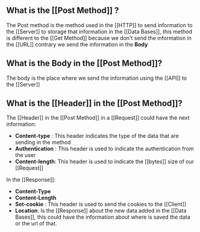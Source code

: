 
## What is the [[Post Method]] ?

The Post method is the method used in the [[HTTP]] to send information to the [[Server]] to storage that information in the [[Data Bases]], this method is different to the [[Get Method]] because we don't send the information in the [[URL]] contrary we send the information in the **Body**

## What is the Body in the [[Post Method]]?

The body is the place where we send the information using the [[API]] to the [[Server]]

## What is the [[Header]] in the [[Post Method]]?

The [[Header]] in the [[Post Method]]  in a [[Request]] could have the next information:

* **Content-type** : This header indicates the type of the data that are sending in the method
* **Authentication** : This header is used to indicate the authentication from the user
* **Content-length**: This header is used to indicate the [[bytes]] size of our [[Request]]

In the [[Response]]:
+ **Content-Type**
+ **Content-Length**
+ **Set-cookie** : This header is used to send the cookies to the [[Client]]
+ **Location**: Is the [[Response]] about the new data added in the [[Data Bases]], this could have the information about where is saved the data or the url of that.
